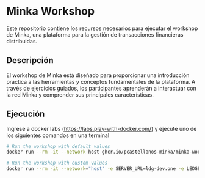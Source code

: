 # Minka Workshop

Este repositorio contiene los recursos necesarios para ejecutar el workshop de Minka, una plataforma para la gestión de transacciones financieras distribuidas.

## Descripción

El workshop de Minka está diseñado para proporcionar una introducción práctica a las herramientas y conceptos fundamentales de la plataforma. A través de ejercicios guiados, los participantes aprenderán a interactuar con la red Minka y comprender sus principales características.

## Ejecución

Ingrese a docker labs (https://labs.play-with-docker.com/) y ejecute uno de los siguientes comandos en una terminal

```bash
# Run the workshop with default values
docker run --rm -it --network host ghcr.io/pcastellanos-minka/minka-workshop:latest bash

# Run the workshop with custom values
docker run --rm -it --network="host" -e SERVER_URL=ldg-dev.one -e LEDGER=ach ghcr.io/pcastellanos-minka/minka-workshop:latest bash
```
